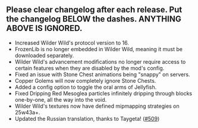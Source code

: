 Please clear changelog after each release.
Put the changelog BELOW the dashes. ANYTHING ABOVE IS IGNORED.
-----------------
- Increased Wilder Wild's protocol version to 16.
- FrozenLib is no longer embedded in Wilder Wild, meaning it must be downloaded separately.
- Wilder Wild's advancement modifications no longer require access to certain features when they are disabled by the mod's config.
- Fixed an issue with Stone Chest animations being "snappy" on servers.
- Copper Golems will now completely ignore Stone Chests.
- Added a config option to toggle the oral arms of Jellyfish.
- Fixed Dripping Red Mesoglea particles infinitely dripping through blocks one-by-one, all the way into the void.
- Wilder Wild's textures now have defined mipmapping strategies on 25w43a+.
- Updated the Russian translation, thanks to Taygeta! ([#509](https://github.com/FrozenBlock/WilderWild/pull/509))
